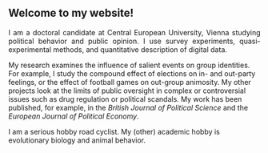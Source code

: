 ## Welcome to my website!

<p align="justify">
I am a doctoral candidate at Central European University, Vienna studying political behavior and public opinion. I use survey experiments, quasi-experimental methods, and quantitative description of digital data.

My research examines the influence of salient events on group identities. For example, I study the compound effect of elections on in- and out-party feelings, or the effect of football games on out-group animosity. My other projects look at the limits of public oversight in complex or controversial issues such as drug regulation or political scandals. My work has been published, for example, in the _British Journal of Political Science_ and the _European Journal of Political Economy_. 

I am a serious hobby road cyclist. My (other) academic hobby is evolutionary biology and animal behavior.
</p>

<!--
**bencehamrak/bencehamrak** is a ✨ _special_ ✨ repository because its `README.md` (this file) appears on your GitHub profile.

Here are some ideas to get you started:

- 🔭 I’m currently working on ...
- 🌱 I’m currently learning ...
- 👯 I’m looking to collaborate on ...
- 🤔 I’m looking for help with ...
- 💬 Ask me about ...
- 📫 How to reach me: ...
- 😄 Pronouns: ...
- ⚡ Fun fact: ...
-->
